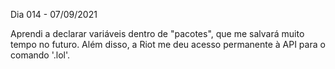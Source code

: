 Dia 014 - 07/09/2021

Aprendi a declarar variáveis dentro de "pacotes", que me salvará muito tempo no futuro. Além disso, a Riot me deu acesso permanente à API para o comando '.lol'.